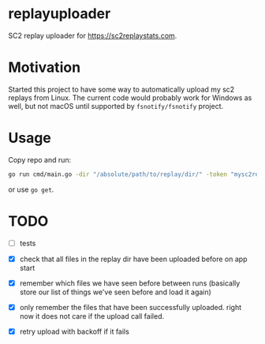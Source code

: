 # replayuploader

SC2 replay uploader for https://sc2replaystats.com.

# Motivation

Started this project to have some way to automatically upload my sc2 replays from Linux.
The current code would probably work for Windows as well, but not macOS until supported by `fsnotify/fsnotify` project.

# Usage

Copy repo and run:

```bash
go run cmd/main.go -dir "/absolute/path/to/replay/dir/" -token "mysc2replaytoken" -hash "sc2replayhash"
```
or use `go get`.

# TODO

- [ ] tests
- [X] check that all files in the replay dir have been uploaded before on app start
- [X] remember which files we have seen before between runs (basically store our list of things we've seen before and load it again)
- [X] only remember the files that have been successfully uploaded. right now it does not care if the upload call failed.
- [X] retry upload with backoff if it fails

